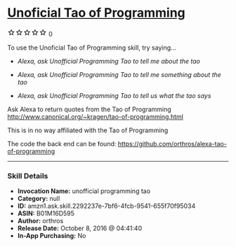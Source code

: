 # [Unoficial Tao of Programming](http://alexa.amazon.com/#skills/amzn1.ask.skill.2292237e-7bf6-4fcb-9541-655f70f95034)
![0 stars](../../images/ic_star_border_black_18dp_1x.png)![0 stars](../../images/ic_star_border_black_18dp_1x.png)![0 stars](../../images/ic_star_border_black_18dp_1x.png)![0 stars](../../images/ic_star_border_black_18dp_1x.png)![0 stars](../../images/ic_star_border_black_18dp_1x.png) 0

To use the Unoficial Tao of Programming skill, try saying...

* *Alexa, ask Unofficial Programming Tao to tell me about the tao*

* *Alexa, ask Unofficial Programming Tao to tell me something about the tao*

* *Alexa, ask Unofficial Programming Tao to tell us what the tao says*

Ask Alexa to return quotes from the Tao of Programming
http://www.canonical.org/~kragen/tao-of-programming.html 

This is in no way affiliated with the Tao of Programming

The code the back end can be found:
https://github.com/orthros/alexa-tao-of-programming

***

### Skill Details

* **Invocation Name:** unofficial programming tao
* **Category:** null
* **ID:** amzn1.ask.skill.2292237e-7bf6-4fcb-9541-655f70f95034
* **ASIN:** B01M16D595
* **Author:** orthros
* **Release Date:** October 8, 2016 @ 04:41:40
* **In-App Purchasing:** No
